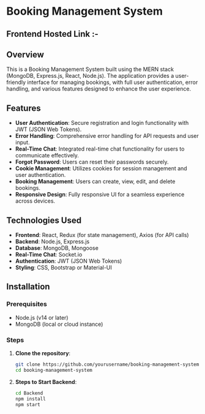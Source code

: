 # Booking Management System

## Frontend Hosted Link :-

## Overview

This is a Booking Management System built using the MERN stack (MongoDB, Express.js, React, Node.js). The application provides a user-friendly interface for managing bookings, with full user authentication, error handling, and various features designed to enhance the user experience.

## Features

- **User Authentication**: Secure registration and login functionality with JWT (JSON Web Tokens).
- **Error Handling**: Comprehensive error handling for API requests and user input.
- **Real-Time Chat**: Integrated real-time chat functionality for users to communicate effectively.
- **Forgot Password**: Users can reset their passwords securely.
- **Cookie Management**: Utilizes cookies for session management and user authentication.
- **Booking Management**: Users can create, view, edit, and delete bookings.
- **Responsive Design**: Fully responsive UI for a seamless experience across devices.

## Technologies Used

- **Frontend**: React, Redux (for state management), Axios (for API calls)
- **Backend**: Node.js, Express.js
- **Database**: MongoDB, Mongoose
- **Real-Time Chat**: Socket.io
- **Authentication**: JWT (JSON Web Tokens)
- **Styling**: CSS, Bootstrap or Material-UI

## Installation

### Prerequisites

- Node.js (v14 or later)
- MongoDB (local or cloud instance)

### Steps

1. **Clone the repository**:
   ```bash
   git clone https://github.com/yourusername/booking-management-system.git
   cd booking-management-system
   ```
2. **Steps to Start Backend**:
   ```bash
   cd Backend
   npm install
   npm start
   ```
